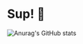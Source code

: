 # Sup! 👋

![Anurag's GitHub stats](https://github-readme-stats.vercel.app/api?username=michaelcalb&show_icons=true&theme=transparent)
